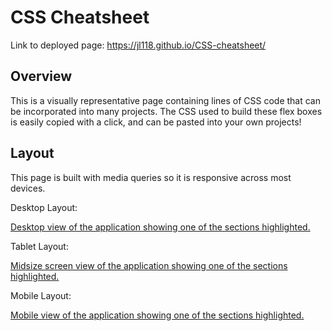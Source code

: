 # CSS Cheatsheet

Link to deployed page: https://jl118.github.io/CSS-cheatsheet/

## Overview

This is a visually representative page containing lines of CSS code that can be incorporated into many projects. The CSS used to build these flex boxes is easily copied with a click, and can be pasted into your own projects!

## Layout

This page is built with media queries so it is responsive across most devices. 

Desktop Layout:

[Desktop view of the application showing one of the sections highlighted.](assets/images/cheatsheet_desktop.png)

Tablet Layout: 

[Midsize screen view of the application showing one of the sections highlighted.](assets/images/cheatsheet_md.png)

Mobile Layout: 

[Mobile view of the application showing one of the sections highlighted.](assets/images/cheatsheet_mobile.png)